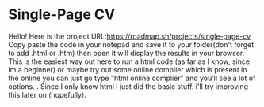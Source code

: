 # Single-Page CV
Hello!
Here is the project URL:https://roadmap.sh/projects/single-page-cv
Copy paste the code in your notepad and save it to your folder(don't forget to add .html or .htm) then open it will display the results in your browser. 
This is the easiest way out here to run a html code (as far as I know, since im a beginner)
or maybe try out some online complier which is present in the online you can just go type "html online complier" and you'll see a lot of options.
.
Since I only know html i just did the basic stuff. i'll try improving this later on (hopefully).